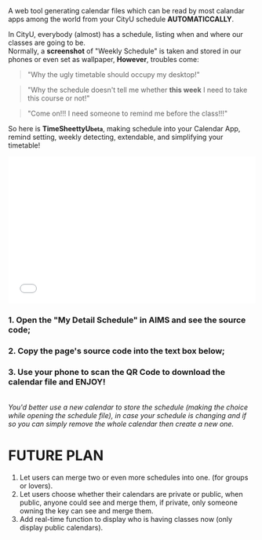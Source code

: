 <div class="container">	
	<div class="row">
		<div>	
			<label>A web tool generating calendar files which can be read by most calandar apps among the world from your CityU schedule <strong>AUTOMATICCALLY</strong>.</label>
			<div class="well well-sm">
				<p>
					In CityU, everybody (almost) has a schedule, 
					listing when and where our classes are going to be.<br>
					Normally, a <strong>screenshot</strong> of "Weekly Schedule" is taken and stored in our phones or even set as wallpaper, 
					<strong>However</strong>, troubles come:
				</p>
				<blockquote>
					"Why the ugly timetable should occupy my desktop!"
				</blockquote>
				<blockquote>
					"Why the schedule doesn't tell me whether <strong>this week</strong> I need to take this course or not!"
				</blockquote>
				<blockquote>
					"Come on!!! I need someone to remind me before the class!!!"
				</blockquote>
				<p class="lead">
					So here is <strong>TimeSheettyU<small>beta</small></strong>, making schedule into your Calendar App, remind setting, weekly detecting, extendable, and simplifying your timetable!
				</p>
			</div>
		</div>
		<div class="col-sm-6 col-sm-offset-3">
			<iframe style="width: 100%; height: 300px;" src="//www.youtube.com/embed/xWTv19ozzOk" frameborder="0" allowfullscreen></iframe>
		</div>
	</div>
	<div class="row">
		<div class="col-sm-4">
			<h3>1. Open the "My Detail Schedule" in AIMS and see the source code;</h3>
		</div>
		<div class="col-sm-4">
			<h3>2. Copy the page's source code into the text box below;</h3>
		</div>
		<div class="col-sm-4">
			<h3>3. Use your phone to scan the QR Code to download the calendar file and ENJOY!</h3>
		</div>
	</div>
	<div class="row">
		<div class="col-sm-12">
			<br>
			<div class="alert alert-warning">
				<em>You'd better use a new calendar to store the schedule (making the choice while opening the schedule file), in case your schedule is changing and if so you can simply remove the whole calendar then create a new one.</em>
			</div>
		</div>
	</div>
	<div class="row">
		<div class="col-sm-12">
			<h1>FUTURE PLAN</h1>
			<ol>
				<li>Let users can merge two or even more schedules into one. (for groups or lovers).</li>
				<li>Let users choose whether their calendars are private or public, when public, anyone could see and merge them, if private, only someone owning the key can see and merge them.</li>
				<li>Add real-time function to display who is having classes now (only display public calendars).</li>
			</ol>
		</div>
	</div>
</div>